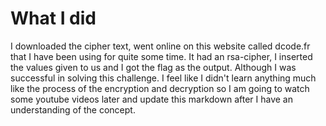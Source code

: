 # What I did
I downloaded the cipher text, went online on this website called dcode.fr that I have been using for quite some time. It had an rsa-cipher, I inserted the values given to us and I got the flag as the output. Although I was successful in solving this challenge. I feel like I didn't learn anything much like the process of the encryption and decryption so I am going to watch some youtube videos later and update this markdown after I have an understanding of the concept. 
